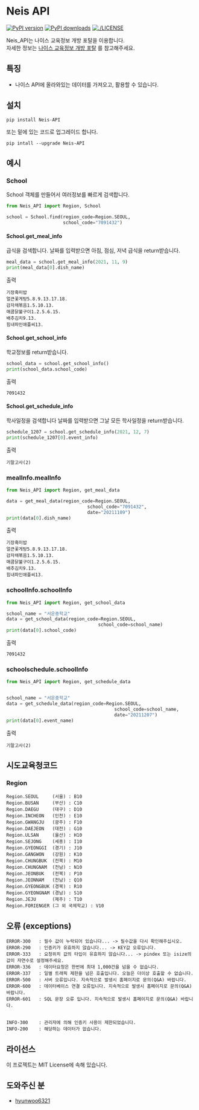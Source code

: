 # Neis API

[![PyPI version](https://badge.fury.io/py/Neis-API.svg)](https://badge.fury.io/py/Neis-API)
<a href="https://pypi.org/project/Neis-API"><img src="https://img.shields.io/pypi/dm/Neis-API" alt="PyPI downloads"></a>
<a href="https://github.com/Piop2/Neis_API/blob/main/LICENSE"><img src="https://img.shields.io/github/license/Ileriayo/markdown-badges?style=for-the-badge)" alt="./LICENSE"></a>

Neis_API는 나이스 교육정보 개방 포탈을 이용합니다.<br/>
자세한 정보는 [나이스 교육정보 개방 포탈](https://open.neis.go.kr/portal/mainPage.do) 를 참고해주세요.

## 특징

- 나이스 API에 올라와있는 데이터를 가져오고, 활용할 수 있습니다.

## 설치

```shell
pip install Neis-API
```

또는 밑에 있는 코드로 업그레이드 합니다.

```shell
pip intall --upgrade Neis-API
```

## 예시

### School

School 객체를 만들어서 여러정보를 빠르게 검색합니다.
```python
from Neis_API import Region, School

school = School.find(region_code=Region.SEOUL,
                     school_code="7091432")
```

#### School.get_meal_info

급식을 검색합니다.
날짜를 입력받으면 아침, 점심, 저녁 급식을 return받습니다.
```python
meal_data = school.get_meal_info(2021, 11, 9)
print(meal_data[0].dish_name)
```

출력
```
기장흑미밥
얼큰꽃게탕5.8.9.13.17.18.
감자채볶음1.5.10.13.
매콤닭불구이1.2.5.6.15.
배추김치9.13.
힘내파인애플씨13.
```

#### School.get_school_info

학교정보를 return받습니다.
```python
school_data = school.get_school_info()
print(school_data.school_code)
```

출력
```
7091432
```

#### School.get_schedule_info

학사일정을 검색합니다
날짜를 입력받으면 그날 모든 학사일정을 return받습니다.
```python
schedule_1207 = school.get_schedule_info(2021, 12, 7)
print(schedule_1207[0].event_info)
```

출력
```
기말고사(2)
```

### mealInfo.mealInfo
```python
from Neis_API import Region, get_meal_data

data = get_meal_data(region_code=Region.SEOUL,
                              school_code="7091432",
                              date="20211109")
print(data[0].dish_name)
```

출력
```
기장흑미밥
얼큰꽃게탕5.8.9.13.17.18.
감자채볶음1.5.10.13.
매콤닭불구이1.2.5.6.15.
배추김치9.13.
힘내파인애플씨13.
```

### schoolInfo.schoolInfo
```python
from Neis_API import Region, get_school_data

school_name = "서운중학교"
data = get_school_data(region_code=Region.SEOUL,
                                  school_code=school_name)
print(data[0].school_code)
```

출력
```
7091432
```

### schoolschedule.schoolInfo
```python
from Neis_API import Region, get_schedule_data


school_name = "서운중학교"
data = get_schedule_data(region_code=Region.SEOUL,
                                        school_code=school_name,
                                        date="20211207")
print(data[0].event_name)
```
출력
```
기말고사(2)
```

## 시도교육청코드
### Region
```
Region.SEOUL     (서울) : B10
Region.BUSAN     (부산) : C10
Region.DAEGU     (대구) : D10
Region.INCHEON   (인천) : E10
Region.GWANGJU   (광주) : F10
Region.DAEJEON   (대전) : G10
Region.ULSAN     (울산) : H10
Region.SEJONG    (세종) : I10
Region.GYEONGGI  (경기) : J10
Region.GANGWON   (강원) : K10
Region.CHUNGBUK  (전북) : M10
Region.CHUNGNAM  (전남) : N10
Region.JEONBUK   (전북) : P10
Region.JEONNAM   (전남) : Q10
Region.GYEONGBUK (경북) : R10
Region.GYEONGNAM (경남) : S10
Region.JEJU      (제주) : T10
Region.FORIENGER (그 외 국제학교) : V10
```

## 오류 (exceptions)
```
ERROR-300   : 필수 값이 누락되어 있습니다... -> 필수값을 다시 확인해주십시오.
ERROR-290   : 인증키가 유효하지 않습니다... -> KEY값 오류입니다.
ERROR-333   : 요청위치 값의 타입이 유효하지 않습니다... -> pindex 또는 isize의 값이 자연수로 설정해주세요.
ERROR-336   : 데이터요청은 한번에 최대 1,000건을 넘을 수 없습니다.
ERROR-337   : 일별 트래픽 제한을 넘은 호출입니다. 오늘은 더이상 호출할 수 없습니다.
ERROR-500   : 서버 오류입니다. 지속적으로 발생시 홈페이지로 문의(Q&A) 바랍니다.
ERROR-600   : 데이터베이스 연결 오류입니다. 지속적으로 발생시 홈페이지로 문의(Q&A) 바랍니다.
ERROR-601   : SQL 문장 오류 입니다. 지속적으로 발생시 홈페이지로 문의(Q&A) 바랍니다.


INFO-300    : 관리자에 의해 인증키 사용이 제한되었습니다.
INFO-200    : 해당하는 데이터가 없습니다.
```

## 라이선스

이 프로젝트는 MIT License에 속해 있습니다.

## 도와주신 분

- [hyunwoo6321](https://github.com/hyunwoo6321)
